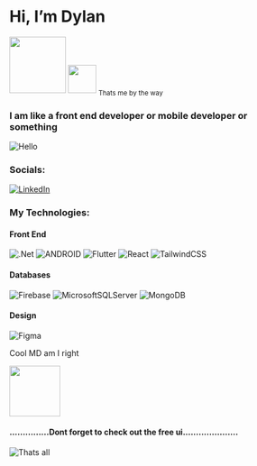 <h1> Hi, I’m  Dylan </h1> 

<img src="https://media.giphy.com/media/sCPXWE2QvwKGI/giphy.gif" width="100" height="100"/>

<img src="https://media.giphy.com/media/LpM872FjZASlTCw2uK/giphy.gif" width="50" height="50"/>
<sub>Thats me by the way</sub>

### I am like a front end developer or mobile developer or something

![Hello](https://media.giphy.com/media/CuuSHzuc0O166MRfjt/giphy.gif)



<h3>Socials:</h3> 

[![LinkedIn](https://img.shields.io/badge/LinkedIn-%230077B5.svg?logo=linkedin&logoColor=white)](https://linkedin.com/in/dylan-karimagoko-7b6a291a0) 

<h3>My Technologies:</h3> 

<h4>Front End</h4>

![.Net](https://img.shields.io/badge/.NET-5C2D91?style=for-the-badge&logo=.net&logoColor=white)
![ANDROID](https://img.shields.io/badge/android-%2320232a.svg?style=for-the-badge&logo=android&logoColor=%a4c639) 
![Flutter](https://img.shields.io/badge/Flutter-%2302569B.svg?style=for-the-badge&logo=Flutter&logoColor=white)
![React](https://img.shields.io/badge/react-%2320232a.svg?style=for-the-badge&logo=react&logoColor=%2361DAFB) 
![TailwindCSS](https://img.shields.io/badge/tailwindcss-%2338B2AC.svg?style=for-the-badge&logo=tailwind-css&logoColor=white)



<h4>Databases</h4>

![Firebase](https://img.shields.io/badge/firebase-%23039BE5.svg?style=for-the-badge&logo=firebase) 
![MicrosoftSQLServer](https://img.shields.io/badge/Microsoft%20SQL%20Sever-CC2927?style=for-the-badge&logo=microsoft%20sql%20server&logoColor=white)
![MongoDB](https://img.shields.io/badge/MongoDB-%234ea94b.svg?style=for-the-badge&logo=mongodb&logoColor=white) 

<h4>Design </h4>

![Figma](https://img.shields.io/badge/figma-%23F24E1E.svg?style=for-the-badge&logo=figma&logoColor=white) 

<p>Cool MD am I right</p>
<img src="https://media.giphy.com/media/26wAdtLeEa3WQaJbO/giphy.gif" width="90" height="90"/>


<h4>...............Dont forget to check out the free ui.....................</h4>

![Thats all](https://media.giphy.com/media/lD76yTC5zxZPG/giphy.gif)




<!---
DylanKarimagoko/DylanKarimagoko is a ✨ special ✨ repository because its `README.md` (this file) appears on your GitHub profile.
You can click the Preview link to take a look at your changes.
--->
